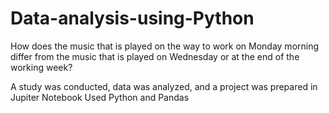 # Data-analysis-using-Python

How does the music that is played on the way to work on Monday morning differ from the music that is played on Wednesday or at the end of the working week?

A study was conducted, data was analyzed, and a project was prepared in Jupiter Notebook
Used Python and Pandas
